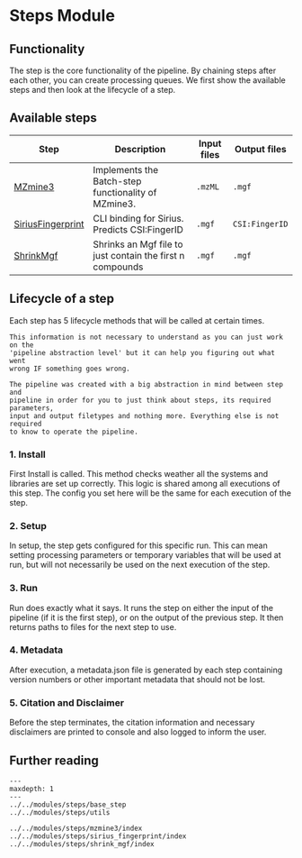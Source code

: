 # Steps Module

## Functionality
The step is the core functionality of the pipeline. By chaining steps after 
each other, you can create processing queues. We first show the available 
steps and then look at the lifecycle of a step.

## Available steps

| Step                                                              | Description                                               | Input files | Output files   |
|-------------------------------------------------------------------|-----------------------------------------------------------|-------------|----------------|
| [MZmine3](../../modules/steps/mzmine3/index)                      | Implements the Batch-step functionality of MZmine3.       | `.mzML`     | `.mgf`         |
| [SiriusFingerprint](../../modules/steps/sirius_fingerprint/index) | CLI binding for Sirius. Predicts CSI:FingerID             | `.mgf`      | `CSI:FingerID` |
| [ShrinkMgf](../../modules/steps/shrink_mgf/index)                 | Shrinks an Mgf file to just contain the first n compounds | `.mgf`      | `.mgf`         |

## Lifecycle of a step
Each step has 5 lifecycle methods that will be called at certain times.

```{note}
This information is not necessary to understand as you can just work on the 
'pipeline abstraction level' but it can help you figuring out what went 
wrong IF something goes wrong.

The pipeline was created with a big abstraction in mind between step and 
pipeline in order for you to just think about steps, its required parameters,
input and output filetypes and nothing more. Everything else is not required 
to know to operate the pipeline.
```

### 1. Install
First Install is called. This method checks weather all the systems and 
libraries are set up correctly. This logic is shared among all executions of 
this step. The config you set here will be the same for each execution of 
the step.
### 2. Setup
In setup, the step gets configured for this specific run. This can mean 
setting processing parameters or temporary variables that will be used at 
run, but will not necessarily be used on the next execution of the step.
### 3. Run
Run does exactly what it says. It runs the step on either the input of the 
pipeline (if it is the first step), or on the output of the previous step. 
It then returns paths to files for the next step to use.
### 4. Metadata
After execution, a metadata.json file is generated by each step containing 
version numbers or other important metadata that should not be lost.
### 5. Citation and Disclaimer
Before the step terminates, the citation information and necessary 
disclaimers are printed to console and also logged to inform the user.


## Further reading
```{toctree}
---
maxdepth: 1
---
../../modules/steps/base_step
../../modules/steps/utils

../../modules/steps/mzmine3/index
../../modules/steps/sirius_fingerprint/index
../../modules/steps/shrink_mgf/index
```